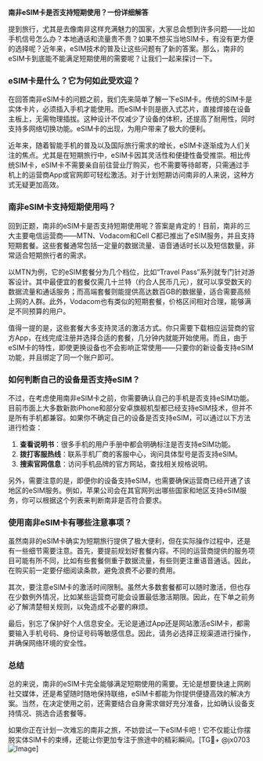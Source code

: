 **南非eSIM卡是否支持短期使用？一份详细解答**

提到旅行，尤其是去像南非这样充满魅力的国家，大家总会想到许多问题——比如手机信号怎么办？本地通话和流量贵不贵？如果不想买当地SIM卡，有没有更方便的选择呢？近年来，eSIM技术的普及让这些问题有了新的答案。那么，南非的eSIM卡到底能不能满足短期使用的需要呢？让我们一起来探讨一下。

### eSIM卡是什么？它为何如此受欢迎？

在回答南非eSIM卡的问题之前，我们先来简单了解一下eSIM卡。传统的SIM卡是实体卡片，必须插入手机才能使用。而eSIM卡则是嵌入式芯片，直接焊接在设备主板上，无需物理插拔。这种设计不仅减少了设备的体积，还提高了耐用性，同时支持多网络切换功能。eSIM卡的出现，为用户带来了极大的便利。

近年来，随着智能手机的普及以及国际旅行需求的增长，eSIM卡逐渐成为人们关注的焦点。尤其是在短期旅行中，eSIM卡因其灵活性和便捷性备受推崇。相比传统SIM卡，eSIM卡不需要亲自前往营业厅购买，也不需要等待邮寄，只需通过手机上的运营商App或官网即可轻松激活。对于计划短期访问南非的人来说，这种方式无疑更加高效。

### 南非eSIM卡支持短期使用吗？

回到正题，南非的eSIM卡是否支持短期使用呢？答案是肯定的！目前，南非的三大主要电信运营商——MTN、Vodacom和Cell C都已推出了eSIM服务，并且支持短期套餐。这些套餐通常包括一定量的数据流量、语音通话时长以及短信数量，非常适合短期旅行者的需求。

以MTN为例，它的eSIM套餐分为几个档位，比如“Travel Pass”系列就专门针对游客设计。其中最便宜的套餐仅需几十兰特（约合人民币几元），就可以享受数天的数据流量和通话服务；而高端套餐则能提供高达数百GB的数据量，适合需要高频上网的人群。此外，Vodacom也有类似的短期套餐，价格区间相对合理，能够满足不同预算的用户。

值得一提的是，这些套餐大多支持灵活的激活方式。你只需要下载相应运营商的官方App，在线完成注册并选择合适的套餐，几分钟内就能开始使用。而且，由于eSIM卡的特性，即使更换设备也不会影响正常使用——只要你的新设备支持eSIM功能，并且绑定了同一个账户即可。

### 如何判断自己的设备是否支持eSIM？

不过，在考虑使用南非eSIM卡之前，你需要确认自己的手机是否支持eSIM功能。目前市面上大多数新款iPhone和部分安卓旗舰机型都已经支持eSIM技术，但并不是所有手机都兼容。如果你不确定自己的设备是否支持eSIM，可以通过以下方法进行检查：

1. **查看说明书**：很多手机的用户手册中都会明确标注是否支持eSIM功能。
2. **拨打客服热线**：联系手机厂商的客服中心，询问具体型号是否支持eSIM。
3. **搜索官网信息**：访问手机品牌的官方网站，查找相关规格说明。

另外，需要注意的是，即便你的设备支持eSIM，也需要确保运营商已经开通了该地区的eSIM服务。例如，苹果公司会在其官网列出哪些国家和地区支持eSIM服务，你可以根据这个列表来判断南非是否符合要求。

### 使用南非eSIM卡有哪些注意事项？

虽然南非的eSIM卡确实为短期旅行提供了极大便利，但在实际操作过程中，还是有一些细节需要注意。首先，要提前规划好套餐内容。不同的运营商提供的服务项目可能有所不同，比如有些套餐侧重于数据流量，有些则更注重语音通话。因此，在购买前一定要仔细阅读条款，避免浪费不必要的费用。

其次，要注意eSIM卡的激活时间限制。虽然大多数套餐都可以随时激活，但也存在少数例外情况，比如某些运营商可能会设置最低激活期限。因此，在下单之前务必了解清楚相关规则，以免造成不必要的麻烦。

最后，别忘了保护好个人信息安全。无论是通过App还是网站激活eSIM卡，都需要输入手机号码、身份证号码等敏感信息。因此，请务必选择正规渠道进行操作，并确保网络环境的安全性。

### 总结

总的来说，南非的eSIM卡完全能够满足短期使用的需要。无论是想要快速上网刷社交媒体，还是希望随时随地保持联络，eSIM卡都能为你提供便捷高效的解决方案。当然，在决定使用之前，还需要结合自身需求做好充分准备，比如确认设备支持情况、挑选合适套餐等。

如果你正在计划一次难忘的南非之旅，不妨尝试一下eSIM卡吧！它不仅能让你摆脱实体SIM卡的束缚，还能让你更加专注于旅途中的精彩瞬间。[TG💪+ @jx0703 ![Image](https://github.com/user-attachments/assets/dbca1d08-cadb-493c-b0ec-ad6f7a83f270)]